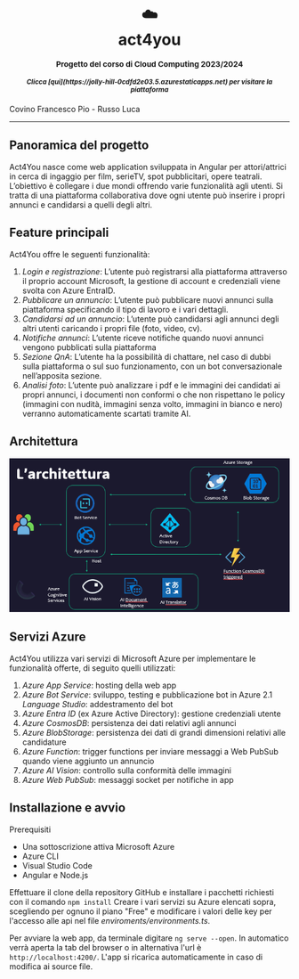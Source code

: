<div align="center">
  <h1>
    <br/>
    ☁️
    <br />
    act4you
    <br />
  </h1>
  <sup>
    <h3>
    Progetto del corso di Cloud Computing 2023/2024
    </h3>
    <h5> Clicca [qui](https://jolly-hill-0cdfd2e03.5.azurestaticapps.net) per visitare la piattaforma </h5>
    </em>
</sup>
</div>
Covino Francesco Pio - Russo Luca

--------------

## Panoramica del progetto
Act4You nasce come web application sviluppata in Angular per attori/attrici in cerca di ingaggio per film, serieTV, spot pubblicitari, opere teatrali. L’obiettivo è collegare i due mondi offrendo varie funzionalità agli utenti. Si tratta di una piattaforma collaborativa dove ogni utente può inserire i propri annunci e candidarsi a quelli degli altri.

## Feature principali
Act4You offre le seguenti funzionalità:
1. *Login e registrazione*: L’utente può registrarsi alla piattaforma attraverso il proprio account Microsoft, la gestione di account e credenziali viene svolta con Azure EntraID.
2. *Pubblicare un annuncio*: L’utente può pubblicare nuovi annunci sulla piattaforma specificando il tipo di lavoro e i vari dettagli.
3. *Candidarsi ad un annuncio*: L’utente può candidarsi agli annunci degli altri utenti caricando i propri file (foto, video, cv).
4. *Notifiche annunci*: L’utente riceve notifiche quando nuovi annunci vengono pubblicati sulla piattaforma
5. *Sezione QnA*: L’utente ha la possibilità di chattare, nel caso di dubbi sulla piattaforma o sul suo funzionamento, con un bot conversazionale nell’apposita sezione.
6. *Analisi foto*: L’utente può analizzare i pdf e le immagini dei candidati ai propri annunci, i documenti non conformi o che non rispettano le policy (immagini con nudità, immagini senza volto, immagini in bianco e nero) verranno automaticamente scartati tramite AI.

## Architettura
![arch_prog](assets/arch-prog.png)

## Servizi Azure
Act4You utilizza vari servizi di Microsoft Azure per implementare le funzionalità offerte, di seguito quelli utilizzati:
1. *Azure App Service*: hosting della web app
2. *Azure Bot Service*: sviluppo, testing e pubblicazione bot in Azure
  2.1 *Language Studio*: addestramento del bot 
4. *Azure Entra ID* (ex Azure Active Directory): gestione credenziali utente
5. *Azure CosmosDB*: persistenza dei dati relativi agli annunci
6. *Azure BlobStorage*: persistenza dei dati di grandi dimensioni relativi alle candidature
7. *Azure Function*: trigger functions per inviare messaggi a Web PubSub quando viene aggiunto un annuncio
8. *Azure AI Vision*: controllo sulla conformità delle immagini
9. *Azure Web PubSub*: messaggi socket per notifiche in app

## Installazione e avvio 
Prerequisiti
- Una sottoscrizione attiva Microsoft Azure 
- Azure CLI
- Visual Studio Code
- Angular e Node.js

Effettuare il clone della repository GitHub e installare i pacchetti richiesti con il comando `npm install`
Creare i vari servizi su Azure elencati sopra, scegliendo per ognuno il piano "Free" e modificare i valori delle key per l'accesso alle api nel file *enviroments/environments.ts*.

Per avviare la web app, da terminale digitare `ng serve --open`. In automatico verrà aperta la tab del browser o in alternativa l'url è `http://localhost:4200/`. L'app si ricarica automaticamente in caso di modifica ai source file.
